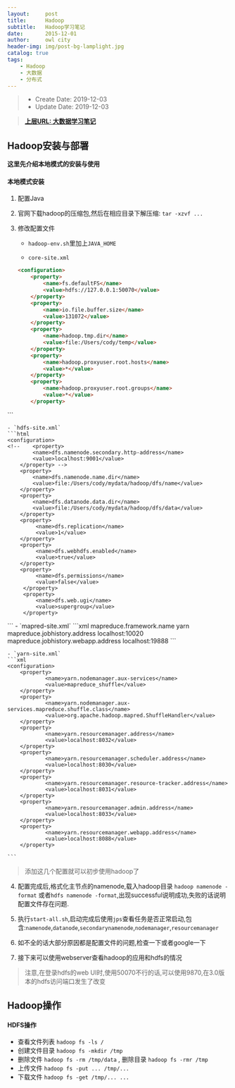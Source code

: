 ```yaml
---
layout:     post
title:      Hadoop
subtitle:   Hadoop学习笔记
date:       2015-12-01
author:     owl city
header-img: img/post-bg-lamplight.jpg
catalog: true
tags:
    - Hadoop
    - 大数据
    - 分布式
---
```


> - Create Date: 2019-12-03
> - Update Date: 2019-12-03

> **[上层URL: 大数据学习笔记](http://owlcity.top/2019/12/01/TopBigData-BigdataLearning/)**

## Hadoop安装与部署

**这里先介绍本地模式的安装与使用**

#### 本地模式安装
1. 配置Java
2. 官网下载hadoop的压缩包,然后在相应目录下解压缩: `tar -xzvf ...`
3. 修改配置文件
    - `hadoop-env.sh`里加上`JAVA_HOME`

    - `core-site.xml`

    ```html
    <configuration>
        <property>
            <name>fs.defaultFS</name>
            <value>hdfs://127.0.0.1:50070</value>
        </property>
        <property>
            <name>io.file.buffer.size</name>
            <value>131072</value>
        </property>
        <property>
            <name>hadoop.tmp.dir</name>
            <value>file:/Users/cody/temp</value>
        </property>
        <property>
            <name>hadoop.proxyuser.root.hosts</name>
            <value>*</value>
        </property>
        <property>
            <name>hadoop.proxyuser.root.groups</name>
            <value>*</value>
        </property>
</configuration>
    ```

    - `hdfs-site.xml`
    ```html
    <configuration>
    <!--    <property>
            <name>dfs.namenode.secondary.http-address</name>
            <value>localhost:9001</value>
        </property> -->
        <property>
            <name>dfs.namenode.name.dir</name>
            <value>file:/Users/cody/mydata/hadoop/dfs/name</value>
        </property>
        <property>
            <name>dfs.datanode.data.dir</name>
            <value>file:/Users/cody/mydata/hadoop/dfs/data</value>
        </property>
        <property>
             <name>dfs.replication</name>
             <value>1</value>
        </property>
        <property>
             <name>dfs.webhdfs.enabled</name>
             <value>true</value>
        </property>
        <property>
             <name>dfs.permissions</name>
             <value>false</value>
         </property>
         <property>
             <name>dfs.web.ugi</name>
             <value>supergroup</value>
         </property>
</configuration>
    ```
    - `mapred-site.xml`
    ```xml
    <configuration>
        <property>
            <name>mapreduce.framework.name</name>
            <value>yarn</value>
        </property>
        <property>
            <name>mapreduce.jobhistory.address</name>
            <value>localhost:10020</value>
        </property>
        <property>
            <name>mapreduce.jobhistory.webapp.address</name>
            <value>localhost:19888</value>
        </property>
</configuration>
    ```

    - `yarn-site.xml`
    ```xml
    <configuration>
        <property>
                <name>yarn.nodemanager.aux-services</name>
                <value>mapreduce_shuffle</value>
        </property>
        <property>
                <name>yarn.nodemanager.aux-services.mapreduce.shuffle.class</name>
                <value>org.apache.hadoop.mapred.ShuffleHandler</value>
        </property>
        <property>
                <name>yarn.resourcemanager.address</name>
                <value>localhost:8032</value>
        </property>
        <property>
                <name>yarn.resourcemanager.scheduler.address</name>
                <value>localhost:8030</value>
        </property>
        <property>
                <name>yarn.resourcemanager.resource-tracker.address</name>
                <value>localhost:8031</value>
        </property>
        <property>
                <name>yarn.resourcemanager.admin.address</name>
                <value>localhost:8033</value>
        </property>
        <property>
                <name>yarn.resourcemanager.webapp.address</name>
                <value>localhost:8088</value>
        </property>
</configuration>

    ```
> 添加这几个配置就可以初步使用hadoop了

4. 配置完成后,格式化主节点的namenode,载入hadoop目录 `hadoop namenode -format` 或者`hdfs namenode -format`,出现successful说明成功,失败的话说明配置文件存在问题.

5. 执行`start-all.sh`,启动完成后使用`jps`查看任务是否正常启动,包含:`namenode`,`datanode`,`secondarynamenode`,`nodemanager`,`resourcemanager`

6. 如不全的话大部分原因都是配置文件的问题,检查一下或者google一下

7. 接下来可以使用webserver查看hadoop的应用和hdfs的情况
> 注意,在登录hdfs的web UI时,使用50070不行的话,可以使用9870,在3.0版本的hdfs访问端口发生了改变

## Hadoop操作
####  HDFS操作
- 查看文件列表 `hadoop fs -ls /`
- 创建文件目录 `hadoop fs -mkdir /tmp`
- 删除文件 `hadoop fs -rm /tmp/data` , 删除目录 `hadoop fs -rmr /tmp`
- 上传文件 `hadoop fs -put ... /tmp/...`
- 下载文件 `hadoop fs -get /tmp/... ...`
